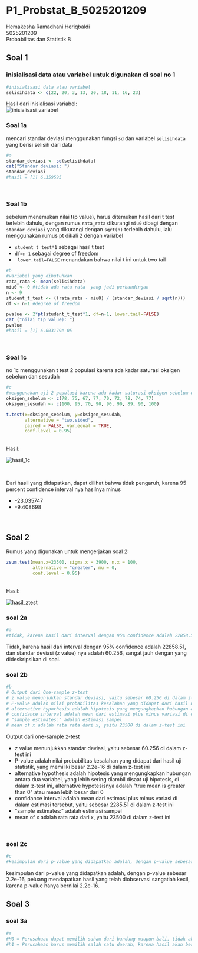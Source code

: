 # P1_Probstat_B_5025201209<br/>

Hemakesha Ramadhani Heriqbaldi <br/>
5025201209 <br/>
Probabilitas dan Statistik B <br/>

## Soal 1<br/>
### inisialisasi data atau variabel untuk digunakan di soal no 1
```r
#inisialisasi data atau variabel
selisihdata <- c(22, 20, 3, 13, 20, 18, 11, 16, 23)
```
Hasil dari inisialisasi variabel: <br/>
![inisialisasi_variabel](https://user-images.githubusercontent.com/78362238/170873187-d6e31a36-6444-4314-b658-5b2fa5b716f4.png)
<br/>

### Soal 1a
mencari standar deviasi menggunakan fungsi `sd` dan variabel `selisihdata` yang berisi selisih dari data
```r
#a
standar_deviasi <- sd(selisihdata)
cat("Standar deviasi: ")
standar_deviasi
#hasil = [1] 6.359595
```
<br/>

### Soal 1b
sebelum menemukan nilai t(p value), harus ditemukan hasil dari t test terlebih dahulu, dengan rumus `rata_rata` dikurangi `miu0` dibagi dengan `standar_deviasi` yang dikurangi dengan `sqrt(n)` terlebih dahulu, lalu menggunakan rumus pt dikali 2 dengan variabel
- `student_t_test*1` sebagai hasil t test
- `df=n-1` sebagai degree of freedom
- ` lower.tail=FALSE` menandakan bahwa nilai t ini untuk two tail
```r
#b
#variabel yang dibutuhkan
rata_rata <- mean(selisihdata)
miu0 <- 0 #tidak ada rata rata  yang jadi perbandingan
n <- 9 
student_t_test <- ((rata_rata - miu0) / (standar_deviasi / sqrt(n)))
df <- n-1 #degree of freedom

pvalue <- 2*pt(student_t_test*1, df=n-1, lower.tail=FALSE)
cat ("nilai t(p value): ")
pvalue
#hasil = [1] 6.003179e-05
```
<br/>

### Soal 1c
no 1c menggunakan t test 2 populasi karena ada kadar saturasi oksigen sebelum dan sesudah
```r
#c
#menggunakan uji 2 populasi karena ada kadar saturasi oksigen sebelum dan sesudah 
oksigen_sebelum <- c(78, 75, 67, 77, 70, 72, 78, 74, 77)
oksigen_sesudah <- c(100, 95, 70, 90, 90, 90, 89, 90, 100)

t.test(x=oksigen_sebelum, y=oksigen_sesudah,
       alternative = "two.sided",
       paired = FALSE, var.equal = TRUE,
       conf.level = 0.95)
```
<br/>
Hasil: <br/>

![hasil_1c](https://user-images.githubusercontent.com/78362238/170874421-a1278d61-60a7-42bd-af9c-ad453f4d7ece.png)

<br/>

Dari hasil yang didapatkan, dapat dilihat bahwa tidak pengaruh, karena 95 percent confidence interval nya hasilnya minus
- -23.035747 
- -9.408698

<br/>

## Soal 2<br/>
Rumus yang digunakan untuk mengerjakan soal 2:
```r
zsum.test(mean.x=23500, sigma.x = 3900, n.x = 100,  
          alternative = "greater", mu = 0,
          conf.level = 0.95)
```
<br/>
Hasil: <br/>

![hasil_ztest](https://user-images.githubusercontent.com/78362238/170878078-c330611a-c78b-4f43-a82e-a48725269de7.png)
<br/>

### soal 2a
```r
#a
#tidak, karena hasil dari interval dengan 95% confidence adalah 22858.51, dan standar deviasi (z value) nya adalah 60.256, sangat jauh dengan yang dideskripsikan di soal

```
Tidak, karena hasil dari interval dengan 95% confidence adalah 22858.51, dan standar deviasi (z value) nya adalah 60.256, sangat jauh dengan yang dideskripsikan di soal.
<br/>

### soal 2b
```r
#b
# Output dari One-sample z-test
# z value menunjukkan standar deviasi, yaitu sebesar 60.256 di dalam z-test ini
# P-value adalah nilai probabilitas kesalahan yang didapat dari hasil uji statistik, yang memiliki besar 2.2e-16 di dalam z-test ini
# alternative hypothesis adalah hipotesis yang mengungkapkan hubungan antara dua variabel, yang lebih sering diambil disaat uji hipotesis, di dalam z-test ini, alternative hypotesisnya adalah "true mean is greater than 0" atau mean lebih besar dari 0
# confidance interval adalah mean dari estimasi plus minus variasi di dalam estimasi tersebut, yaitu sebesar 2285.51 di dalam z-test ini
# "sample estimates:" adalah estimasi sampel
# mean of x adalah rata rata dari x, yaitu 23500 di dalam z-test ini
```
Output dari one-sample z-test
- z value menunjukkan standar deviasi, yaitu sebesar 60.256 di dalam z-test ini
- P-value adalah nilai probabilitas kesalahan yang didapat dari hasil uji statistik, yang memiliki besar 2.2e-16 di dalam z-test ini
- alternative hypothesis adalah hipotesis yang mengungkapkan hubungan antara dua variabel, yang lebih sering diambil disaat uji hipotesis, di dalam z-test ini, alternative hypotesisnya adalah "true mean is greater than 0" atau mean lebih besar dari 0
- confidance interval adalah mean dari estimasi plus minus variasi di dalam estimasi tersebut, yaitu sebesar 2285.51 di dalam z-test ini
- "sample estimates:" adalah estimasi sampel
- mean of x adalah rata rata dari x, yaitu 23500 di dalam z-test ini
<br/>

### soal 2c
```r
#c
#kesimpulan dari p-value yang didapatkan adalah, dengan p-value sebesar 2.2e-16, peluang mendapatkan hasil yang telah diobservasi sangatlah kecil, karena p-value hanya bernilai 2.2e-16.
```
kesimpulan dari p-value yang didapatkan adalah, dengan p-value sebesar 2.2e-16, peluang mendapatkan hasil yang telah diobservasi sangatlah kecil, karena p-value hanya bernilai 2.2e-16.
<br/>


## Soal 3<br/>
### soal 3a
```r
#a
#H0 = Perusahaan dapat memilih saham dari bandung maupun bali, tidak akan ada perbedaan dalam hasilnya, atau dapat dikatakan, hasil yang didapatkan sama.
#h1 = Perusahaan harus memilih salah satu daerah, karena hasil akan berpengaruh dengan daerah yang dipilih, salah satu akan lebih besar daripada 0
```
